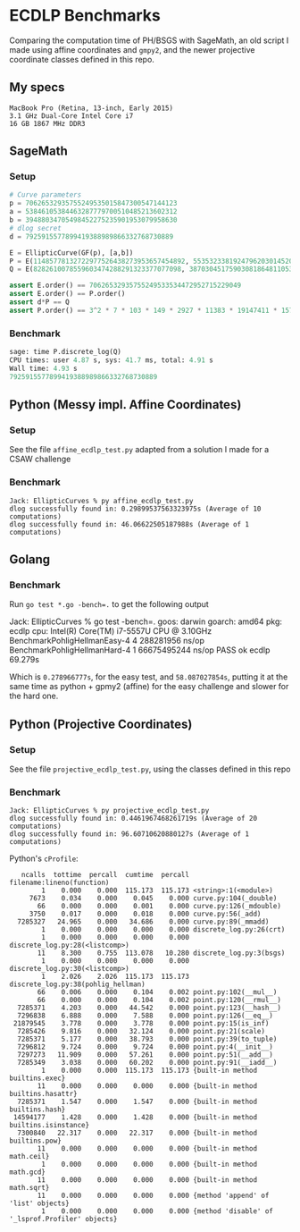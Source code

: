 # ECDLP Benchmarks

Comparing the computation time of PH/BSGS with SageMath, an old script I made using affine coordinates and `gmpy2`, and the newer projective coordinate classes defined in this repo.

## My specs

```
MacBook Pro (Retina, 13-inch, Early 2015)
3.1 GHz Dual-Core Intel Core i7
16 GB 1867 MHz DDR3
```

## SageMath

### Setup

```py
# Curve parameters
p = 70626532935755249535015847300547144123
a = 53846105384463287779700510485213602312
b = 39488034705498452275235901953079958630
# dlog secret
d = 7925915577899419388989866332768730889

E = EllipticCurve(GF(p), [a,b])
P = E(11485778132722977526438273953657454892, 55353233819247962030145200182101892228)
Q = E(8282610078559603474288291323377077098, 38703045175903081864811053665644938292)

assert E.order() == 70626532935755249533534472952715229049
assert E.order() == P.order()
assert d*P == Q
assert P.order() == 3^2 * 7 * 103 * 149 * 2927 * 11383 * 19147411 * 157025399 * 729196241
```

### Benchmark

```py
sage: time P.discrete_log(Q)                                                                                            
CPU times: user 4.87 s, sys: 41.7 ms, total: 4.91 s
Wall time: 4.93 s
7925915577899419388989866332768730889
```


## Python (Messy impl. Affine Coordinates)

### Setup

See the file `affine_ecdlp_test.py` adapted from a solution I made for a CSAW challenge

### Benchmark

```
Jack: EllipticCurves % py affine_ecdlp_test.py
dlog successfully found in: 0.29899537563323975s (Average of 10 computations)
dlog successfully found in: 46.06622505187988s (Average of 1 computations)
```

## Golang

### Benchmark

Run `go test *.go -bench=.` to get the following output

Jack: EllipticCurves % go test -bench=.
goos: darwin
goarch: amd64
pkg: ecdlp
cpu: Intel(R) Core(TM) i7-5557U CPU @ 3.10GHz
BenchmarkPohligHellmanEasy-4           4     288281956 ns/op
BenchmarkPohligHellmanHard-4           1    66675495244 ns/op
PASS
ok      ecdlp   69.279s

Which is `0.278966777s`, for the easy test, and `58.087027854s`, putting it at the same time as python + gpmy2 (affine) for the easy challenge and slower for the hard one.

## Python (Projective Coordinates)

### Setup

See the file `projective_ecdlp_test.py`, using the classes defined in this repo

### Benchmark

```
Jack: EllipticCurves % py projective_ecdlp_test.py
dlog successfully found in: 0.4461967468261719s (Average of 20 computations)
dlog successfully found in: 96.60710620880127s (Average of 1 computations)
```

Python's `cProfile`:

```
   ncalls  tottime  percall  cumtime  percall filename:lineno(function)
        1    0.000    0.000  115.173  115.173 <string>:1(<module>)
     7673    0.034    0.000    0.045    0.000 curve.py:104(_double)
       66    0.000    0.000    0.001    0.000 curve.py:126(_mdouble)
     3750    0.017    0.000    0.018    0.000 curve.py:56(_add)
  7285327   24.965    0.000   34.686    0.000 curve.py:89(_mmadd)
        1    0.000    0.000    0.000    0.000 discrete_log.py:26(crt)
        1    0.000    0.000    0.000    0.000 discrete_log.py:28(<listcomp>)
       11    8.300    0.755  113.078   10.280 discrete_log.py:3(bsgs)
        1    0.000    0.000    0.000    0.000 discrete_log.py:30(<listcomp>)
        1    2.026    2.026  115.173  115.173 discrete_log.py:38(pohlig_hellman)
       66    0.006    0.000    0.104    0.002 point.py:102(__mul__)
       66    0.000    0.000    0.104    0.002 point.py:120(__rmul__)
  7285371    4.203    0.000   44.542    0.000 point.py:123(__hash__)
  7296838    6.888    0.000    7.588    0.000 point.py:126(__eq__)
 21879545    3.778    0.000    3.778    0.000 point.py:15(is_inf)
  7285426    9.816    0.000   32.124    0.000 point.py:21(scale)
  7285371    5.177    0.000   38.793    0.000 point.py:39(to_tuple)
  7296812    9.724    0.000    9.724    0.000 point.py:4(__init__)
  7297273   11.909    0.000   57.261    0.000 point.py:51(__add__)
  7285349    3.038    0.000   60.202    0.000 point.py:91(__iadd__)
        1    0.000    0.000  115.173  115.173 {built-in method builtins.exec}
       11    0.000    0.000    0.000    0.000 {built-in method builtins.hasattr}
  7285371    1.547    0.000    1.547    0.000 {built-in method builtins.hash}
 14594177    1.428    0.000    1.428    0.000 {built-in method builtins.isinstance}
  7300840   22.317    0.000   22.317    0.000 {built-in method builtins.pow}
       11    0.000    0.000    0.000    0.000 {built-in method math.ceil}
        1    0.000    0.000    0.000    0.000 {built-in method math.gcd}
       11    0.000    0.000    0.000    0.000 {built-in method math.sqrt}
       11    0.000    0.000    0.000    0.000 {method 'append' of 'list' objects}
        1    0.000    0.000    0.000    0.000 {method 'disable' of '_lsprof.Profiler' objects}
```


